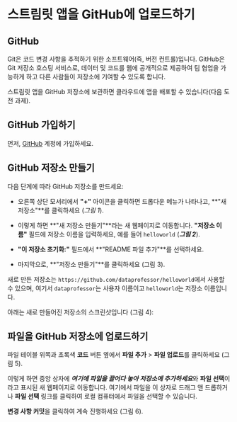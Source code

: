 # 스트림릿 앱을 GitHub에 업로드하기

## GitHub

Git은 코드 변경 사항을 추적하기 위한 소프트웨어(즉, 버전 컨트롤)입니다. GitHub은 Git 저장소 호스팅 서비스로, 데이터 및 코드를 웹에 공개적으로 제공하여 팀 협업을 가능하게 하고 다른 사람들이 저장소에 기여할 수 있도록 합니다.

스트림릿 앱을 GitHub 저장소에 보관하면 클라우드에 앱을 배포할 수 있습니다(다음 도전 과제).

## GitHub 가입하기

먼저, [GitHub](https://github.com/) 계정에 가입하세요.

## GitHub 저장소 만들기

다음 단계에 따라 GitHub 저장소를 만드세요:
- 오른쪽 상단 모서리에서 **"+"** 아이콘을 클릭하면 드롭다운 메뉴가 나타나고, **"새 저장소"**를 클릭하세요 (*그림 1*).

- 이렇게 하면 **"새 저장소 만들기"**라는 새 웹페이지로 이동합니다. **"저장소 이름"** 필드에 저장소 이름을 입력하세요, 예를 들어 `helloworld` (***그림 2***).

- **"이 저장소 초기화:"** 필드에서 **"README 파일 추가"**를 선택하세요.

- 마지막으로, **"저장소 만들기"**를 클릭하세요 (그림 3).

새로 만든 저장소는 `https://github.com/dataprofessor/helloworld`에서 사용할 수 있으며, 여기서 `dataprofessor`는 사용자 이름이고 `helloworld`는 저장소 이름입니다.

아래는 새로 만들어진 저장소의 스크린샷입니다 (그림 4):

## 파일을 GitHub 저장소에 업로드하기

파일 테이블 위쪽과 초록색 **코드** 버튼 옆에서 **파일 추가** > **파일 업로드**를 클릭하세요 (그림 5).

이렇게 하면 중앙 상자에 ***여기에 파일을 끌어다 놓아 저장소에 추가하세요***와 **파일 선택**이라고 표시된 새 웹페이지로 이동합니다. 여기에서 파일을 이 상자로 드래그 앤 드롭하거나 **파일 선택** 링크를 클릭하여 로컬 컴퓨터에서 파일을 선택할 수 있습니다.

**변경 사항 커밋**을 클릭하여 계속 진행하세요 (그림 6).
